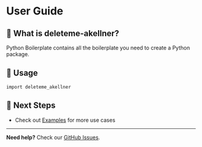 # User Guide

## 🎯 What is deleteme-akellner?

Python Boilerplate contains all the boilerplate you need to create a Python package.

## 📖 Usage

```text
import deleteme_akellner
```

## 🔗 Next Steps

- Check out [Examples](examples.md) for more use cases

---

**Need help?** Check our [GitHub Issues](https://github.com/AlonKellner-RedHat/deleteme_akellner/issues).
